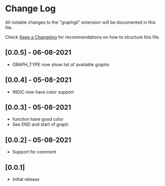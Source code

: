 # Change Log

All notable changes to the "graphgii" extension will be documented in this file.

Check [Keep a Changelog](http://keepachangelog.com/) for recommendations on how to structure this file.

## [0.0.5] - 06-08-2021
- GRAPH_TYPE now show list of available graphs

## [0.0.4] - 05-08-2021
- INDIC now have color support

## [0.0.3] - 05-08-2021
- function have good color
- See END and start of graph

## [0.0.2] - 05-08-2021
- Support for comment
## [0.0.1]

- Initial release